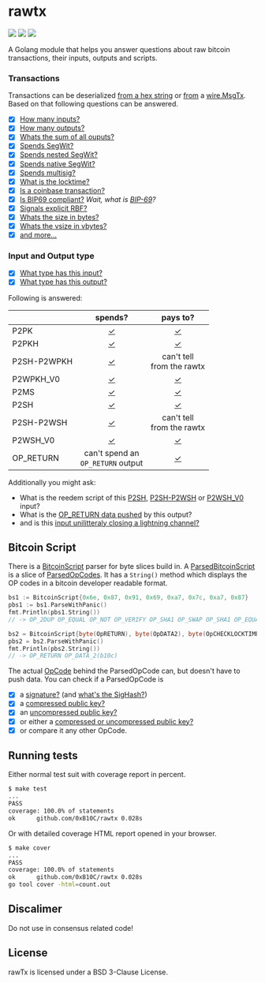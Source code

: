 # rawtx

[![](https://godoc.org/github.com/0xB10C/rawtx?status.svg)](https://godoc.org/github.com/0xB10C/rawtx)
[![](http://gocover.io/_badge/github.com/0xB10C/rawtx)](https://gocover.io/github.com/0xB10C/rawtx)
[![](https://goreportcard.com/badge/github.com/0xb10c/rawtx)](https://goreportcard.com/report/github.com/0xb10c/rawtx)

A Golang module that helps you answer questions about raw bitcoin transactions, their inputs, outputs and scripts.

### Transactions

Transactions can be deserialized [from a hex string][50] or [from][51] a [wire.MsgTx][52]. 
Based on that following questions can be answered.

- [x] [How many inputs?][60]
- [x] [How many outputs?][61]
- [x] [Whats the sum of all ouputs?][70]
- [x] [Spends SegWit?][62]
- [x] [Spends nested SegWit?][63]
- [x] [Spends native SegWit?][64]
- [x] [Spends multisig?][65]
- [x] [What is the locktime?][66]
- [x] [Is a coinbase transaction?][67]
- [x] [Is BIP69 compliant?][68] _Wait, what is [BIP-69](https://github.com/bitcoin/bips/blob/master/bip-0069.mediawiki)?_
- [x] [Signals explicit RBF?][69]
- [x] [Whats the size in bytes?][71]
- [x] [Whats the vsize in vbytes?][72]
- [x] [and more...][more]

[50]: https://www.godoc.org/github.com/0xb10c/rawtx/#StringToTx
[51]: https://www.godoc.org/github.com/0xb10c/rawtx/#Tx.FromWireMsgTx
[52]: https://godoc.org/github.com/btcsuite/btcd/wire#MsgTx

[60]: https://www.godoc.org/github.com/0xb10c/rawtx/#Tx.GetNumInputs
[61]: https://www.godoc.org/github.com/0xb10c/rawtx/#Tx.GetNumOutputs
[62]: https://www.godoc.org/github.com/0xb10c/rawtx/#Tx.IsSpendingSegWit
[63]: https://www.godoc.org/github.com/0xb10c/rawtx/#Tx.IsSpendingNestedSegWit
[64]: https://www.godoc.org/github.com/0xb10c/rawtx/#Tx.IsSpendingNativeSegWit
[65]: https://www.godoc.org/github.com/0xb10c/rawtx/#Input.SpendsMultisig
[66]: https://www.godoc.org/github.com/0xb10c/rawtx/#Tx.GetLocktime
[67]: https://www.godoc.org/github.com/0xb10c/rawtx/#Tx.IsCoinbase
[68]: https://www.godoc.org/github.com/0xb10c/rawtx/#Tx.IsBIP69Compliant
[69]: https://www.godoc.org/github.com/0xb10c/rawtx/#Tx.IsExplicitlyRBFSignaling
[70]: https://www.godoc.org/github.com/0xb10c/rawtx/#Tx.GetOutputSum
[71]: https://www.godoc.org/github.com/0xb10c/rawtx/#Tx.GetSizeWithWitness
[72]: https://www.godoc.org/github.com/0xb10c/rawtx/#Tx.GetSizeWithoutWitness

### Input and Output type 

- [x] [What type has this input?][24]
- [x] [What type has this output?][25]

Following is answered:

|             |  spends?  |  pays to? |
|-------------|:-------:|:-------:|
| P2PK        | [✓][01] | [✓][02] |
| P2PKH       | [✓][03] | [✓][04] |
| P2SH-P2WPKH | [✓][05] | can't tell <br> from  the rawtx |
| P2WPKH_V0   | [✓][07] | [✓][08] |
| P2MS        | [✓][09] | [✓][10] |
| P2SH        | [✓][11] | [✓][12] |
| P2SH-P2WSH  | [✓][13] | can't tell <br> from the rawtx |
| P2WSH_V0    | [✓][15] | [✓][16] |
| OP_RETURN   | can't spend an <br> `OP_RETURN` output | [✓][18] |

Additionally you might ask:

- What is the reedem script of this [P2SH][20], [P2SH-P2WSH][21] or [P2WSH_V0][22] input?
- What is the [OP_RETURN data pushed][23] by this output?
- and is this [input unilitteraly closing a lightning channel?][26]

[01]: https://www.godoc.org/github.com/0xb10c/rawtx/#Input.SpendsP2PK
[02]: https://www.godoc.org/github.com/0xb10c/rawtx/#Output.IsP2PKOutput
[03]: https://www.godoc.org/github.com/0xb10c/rawtx/#Input.SpendsP2PKH
[04]: https://www.godoc.org/github.com/0xb10c/rawtx/#Output.IsP2PKHOutput
[05]: https://www.godoc.org/github.com/0xb10c/rawtx/#Input.SpendsNestedP2WPKH
[07]: https://www.godoc.org/github.com/0xb10c/rawtx/#Input.SpendsP2PKH
[08]: https://www.godoc.org/github.com/0xb10c/rawtx/#Output.IsP2WPKHV0Output
[09]: https://www.godoc.org/github.com/0xb10c/rawtx/#Input.SpendsP2MS
[10]: https://www.godoc.org/github.com/0xb10c/rawtx/#Output.IsP2MSOutput
[11]: https://www.godoc.org/github.com/0xb10c/rawtx/#Input.SpendsP2SH
[12]: https://www.godoc.org/github.com/0xb10c/rawtx/#Output.IsP2SHOutput
[13]: https://www.godoc.org/github.com/0xb10c/rawtx/#Input.SpendsNestedP2WSH
[15]: https://www.godoc.org/github.com/0xb10c/rawtx/#Input.SpendsP2WSH
[16]: https://www.godoc.org/github.com/0xb10c/rawtx/#Output.IsP2WSHV0Output
[18]: https://www.godoc.org/github.com/0xb10c/rawtx/#Output.IsOPReturnOutput

[20]: https://www.godoc.org/github.com/0xb10c/rawtx/#Input.GetP2SHRedeemScript
[21]: https://www.godoc.org/github.com/0xb10c/rawtx/#Input.GetNestedP2WSHRedeemScript
[22]: https://www.godoc.org/github.com/0xb10c/rawtx/#Input.GetP2WSHRedeemScript
[23]: https://www.godoc.org/github.com/0xb10c/rawtx/#Output.GetOPReturnData
[24]: https://www.godoc.org/github.com/0xb10c/rawtx/#Input.GetType
[25]: https://www.godoc.org/github.com/0xb10c/rawtx/#Output.GetType
[26]: https://www.godoc.org/github.com/0xb10c/rawtx/#Input.IsLNUniliteralClosing

## Bitcoin Script

There is a [BitcoinScript][30] parser for byte slices build in.
A [ParsedBitcoinScript][31] is a slice of [ParsedOpCodes][32].
It has a `String()` method which displays the OP codes in a bitcoin developer readable format.

```go away
bs1 := BitcoinScript{0x6e, 0x87, 0x91, 0x69, 0xa7, 0x7c, 0xa7, 0x87}
pbs1 := bs1.ParseWithPanic()
fmt.Println(pbs1.String())
// -> OP_2DUP OP_EQUAL OP_NOT OP_VERIFY OP_SHA1 OP_SWAP OP_SHA1 OP_EQUAL
```

```go awayy
bs2 = BitcoinScript{byte(OpRETURN), byte(OpDATA2), byte(OpCHECKLOCKTIMEVERIFY), byte(OpDATA12)}
pbs2 = bs2.ParseWithPanic()
fmt.Println(pbs2.String())
// -> OP_RETURN OP_DATA_2(b10c)
```

The actual [OpCode][33] behind the ParsedOpCode can, but doesn't have to push data. You can check if a ParsedOpCode is 
- [x] a [signature?][34] (and [what's the SigHash?][37])
- [x] a [compressed public key?][35]
- [x] an [uncompressed public key?][36]
- [x] or either a [compressed or uncompressed public key?][38]
- [x] or compare it any other OpCode.  

[30]: https://www.godoc.org/github.com/0xb10c/rawtx/#BitcoinScript
[31]: https://www.godoc.org/github.com/0xb10c/rawtx/#ParsedBitcoinScript
[32]: https://www.godoc.org/github.com/0xb10c/rawtx/#ParsedOpCode
[33]: https://www.godoc.org/github.com/0xb10c/rawtx/#OpCode
[34]: https://www.godoc.org/github.com/0xb10c/rawtx/#ParsedOpCode.IsSignature
[35]: https://www.godoc.org/github.com/0xb10c/rawtx/#ParsedOpCode.IsCompressedPubKey
[36]: https://www.godoc.org/github.com/0xb10c/rawtx/#ParsedOpCode.IsUncompressedPubKey
[37]: https://www.godoc.org/github.com/0xb10c/rawtx/#ParsedOpCode.GetSigHash
[38]: https://www.godoc.org/github.com/0xb10c/rawtx/#ParsedOpCode.IsPubKey


[more]: https://www.godoc.org/github.com/0xb10c/rawtx/#pkg-index

## Running tests

Either normal test suit with coverage report in percent.

```bash
$ make test
...
PASS
coverage: 100.0% of statements
ok      github.com/0xB10C/rawtx 0.028s
```

Or with detailed coverage HTML report opened in your browser.

```bash
$ make cover
...
PASS
coverage: 100.0% of statements
ok      github.com/0xB10C/rawtx 0.028s
go tool cover -html=count.out
```

## Discalimer

Do not use in consensus related code!

## License

rawTx is licensed under a BSD 3-Clause License.
